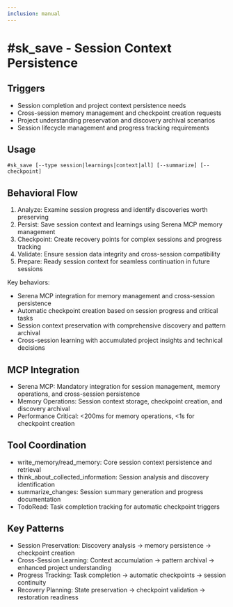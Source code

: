 ```yaml
---
inclusion: manual
---
```




# #sk_save - Session Context Persistence

## Triggers
- Session completion and project context persistence needs
- Cross-session memory management and checkpoint creation requests
- Project understanding preservation and discovery archival scenarios
- Session lifecycle management and progress tracking requirements

## Usage
```
#sk_save [--type session|learnings|context|all] [--summarize] [--checkpoint]
```

## Behavioral Flow
1. Analyze: Examine session progress and identify discoveries worth preserving
2. Persist: Save session context and learnings using Serena MCP memory management
3. Checkpoint: Create recovery points for complex sessions and progress tracking
4. Validate: Ensure session data integrity and cross-session compatibility
5. Prepare: Ready session context for seamless continuation in future sessions

Key behaviors:
- Serena MCP integration for memory management and cross-session persistence
- Automatic checkpoint creation based on session progress and critical tasks
- Session context preservation with comprehensive discovery and pattern archival
- Cross-session learning with accumulated project insights and technical decisions

## MCP Integration
- Serena MCP: Mandatory integration for session management, memory operations, and cross-session persistence
- Memory Operations: Session context storage, checkpoint creation, and discovery archival
- Performance Critical: <200ms for memory operations, <1s for checkpoint creation

## Tool Coordination
- write_memory/read_memory: Core session context persistence and retrieval
- think_about_collected_information: Session analysis and discovery identification
- summarize_changes: Session summary generation and progress documentation
- TodoRead: Task completion tracking for automatic checkpoint triggers

## Key Patterns
- Session Preservation: Discovery analysis → memory persistence → checkpoint creation
- Cross-Session Learning: Context accumulation → pattern archival → enhanced project understanding
- Progress Tracking: Task completion → automatic checkpoints → session continuity
- Recovery Planning: State preservation → checkpoint validation → restoration readiness
